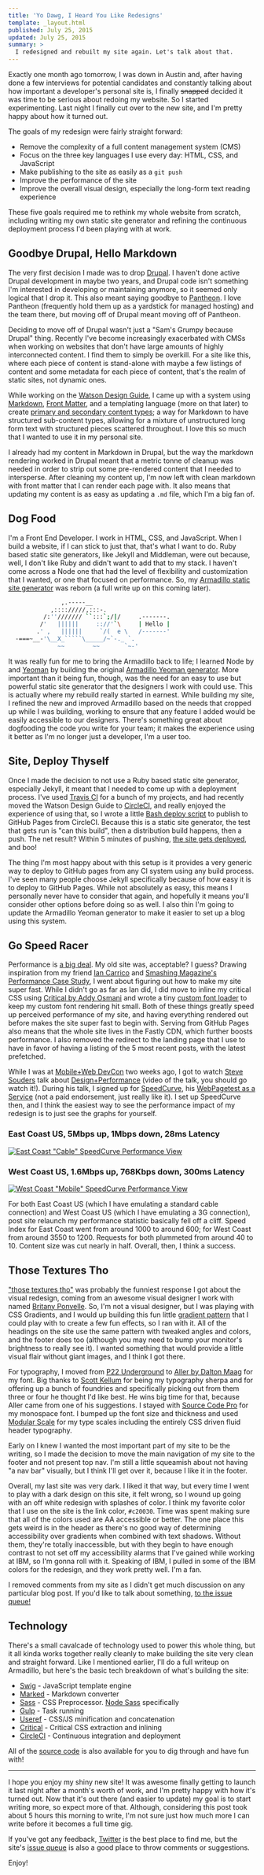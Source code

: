 ```yaml
---
title: 'Yo Dawg, I Heard You Like Redesigns'
template: _layout.html
published: July 25, 2015
updated: July 25, 2015
summary: >
  I redesigned and rebuilt my site again. Let's talk about that.
---
```

Exactly one month ago tomorrow, I was down in Austin and, after having done a few interviews for potential candidates and constantly talking about how important a developer's personal site is, I finally ~~snapped~~ decided it was time to be serious about redoing my website. So I started experimenting. Last night I finally cut over to the new site, and I'm pretty happy about how it turned out.

The goals of my redesign were fairly straight forward:

* Remove the complexity of a full content management system (CMS)
* Focus on the three key languages I use every day: HTML, CSS, and JavaScript
* Make publishing to the site as easily as a `git push`
* Improve the performance of the site
* Improve the overall visual design, especially the long-form text reading experience

These five goals required me to rethink my whole website from scratch, including writing my own static site generator and refining the continuous deployment process I'd been playing with at work.

## Goodbye Drupal, Hello Markdown

The very first decision I made was to drop [Drupal](https://www.drupal.org/). I haven't done active Drupal development in maybe two years, and Drupal code isn't something I'm interested in developing or maintaining anymore, so it seemed only logical that I drop it. This also meant saying goodbye to [Pantheon](https://pantheon.io/). I love Pantheon (frequently hold them up as a yardstick for managed hosting) and the team there, but moving off of Drupal meant moving off of Pantheon.

Deciding to move off of Drupal wasn't just a "Sam's Grumpy because Drupal" thing. Recently I've become increasingly exacerbated with CMSs when working on websites that don't have large amounts of highly interconnected content. I find them to simply be overkill. For a site like this, where each piece of content is stand-alone with maybe a few listings of content and some metadata for each piece of content, that's the realm of static sites, not dynamic ones.

While working on the [Watson Design Guide](https://github.com/IBM-Watson/design-guide), I came up with a system using [Markdown](https://help.github.com/articles/github-flavored-markdown/), [Front Matter](http://jekyllrb.com/docs/frontmatter/), and a templating language (more on that later) to create [primary and secondary content types](https://github.com/IBM-Watson/design-guide/wiki/Content-Models); a way for Markdown to have structured sub-content types, allowing for a mixture of unstructured long form text with structured pieces scattered throughout. I love this so much that I wanted to use it in my personal site.

I already had my content in Markdown in Drupal, but the way the markdown rendering worked in Drupal meant that a metric tonne of cleanup was needed in order to strip out some pre-rendered content that I needed to intersperse. After cleaning my content up, I'm now left with clean markdown with front matter that I can render each page with. It also means that updating my content is as easy as updating a `.md` file, which I'm a big fan of.

## Dog Food

I'm a Front End Developer. I work in HTML, CSS, and JavaScript. When I build a website, if I can stick to just that, that's what I want to do. Ruby based static site generators, like Jekyll and Middleman, were out because, well, I don't like Ruby and didn't want to add that to my stack. I haven't come across a Node one that had the level of flexibility and customization that I wanted, or one that focused on performance. So, my [Armadillo static site generator](https://github.com/Snugug/gulp-armadillo) was reborn (a full write up on this coming later).

```bash
               ,.-----__
            ,:::://///,:::-.
          /:''/////// ``:::`;/|/     .-------.
         /'   ||||||     :://'`\     | Hello |
        .' ,   ||||||     `/(  e \   /-------'
  -===~__-'\__X_`````\_____/~`-._ `.  
              ~~        ~~       `~-'
```

It was really fun for me to bring the Armadillo back to life; I learned Node by and [Yeoman](http://yeoman.io/) by building the original [Armadillo Yeoman generator](https://github.com/Snugug/generator-armadillo). More important than it being fun, though, was the need for an easy to use but powerful static site generator that the designers I work with could use. This is actually where my rebuild really started in earnest. While building my site, I refined the new and improved Armadillo based on the needs that cropped up while I was building, working to ensure that any feature I added would be easily accessible to our designers. There's something great about dogfooding the code you write for your team; it makes the experience using it better as I'm no longer just a developer, I'm a user too.

## Site, Deploy Thyself

Once I made the decision to not use a Ruby based static site generator, especially Jekyll, it meant that I needed to come up with a deployment process. I've used [Travis CI](https://travis-ci.org/) for a bunch of my projects, and had recently moved the Watson Design Guide to [CircleCI](https://circleci.com/), and really enjoyed the experience of using that, so I wrote a little [Bash deploy script](https://github.com/Snugug/blog/blob/master/.deploy.sh) to publish to GitHub Pages from CircleCI. Because this is a static site generator, the test that gets run is "can this build", then a distribution build happens, then a push. The net result? Within 5 minutes of pushing, [the site gets deployed](https://circleci.com/gh/Snugug/blog/tree/master), and boo!

The thing I'm most happy about with this setup is it provides a very generic way to deploy to GitHub pages from any CI system using any build process. I've seen many people choose Jekyll specifically because of how easy it is to deploy to GitHub Pages. While not absolutely as easy, this means I personally never have to consider that again, and hopefully it means you'll consider other options before doing so as well. I also thin I'm going to update the Armadillo Yeoman generator to make it easier to set up a blog using this system.

## Go Speed Racer

Performance is [a big deal](http://snugug.com/musings/performance-sketches/). My old site was, acceptable? I guess? Drawing inspiration from my friend [Ian Carrico](https://iamcarrico.com/) and [Smashing Magazine's Performance Case Study](http://www.smashingmagazine.com/2014/09/improving-smashing-magazine-performance-case-study/), I went about figuring out how to make my site super fast. While I didn't go as far as Ian did, I did move to inline my critical CSS using [Critical by Addy Osmani](https://github.com/addyosmani/critical) and wrote a tiny [custom font loader](https://github.com/Snugug/blog/blob/master/templates/_index.html#L16-L57) to keep my custom font rendering hit small. Both of these things greatly speed up perceived performance of my site, and having everything rendered out before makes the site super fast to begin with. Serving from GitHub Pages also means that the whole site lives in the Fastly CDN, which further boosts performance. I also removed the redirect to the landing page that I use to have in favor of having a listing of the 5 most recent posts, with the latest prefetched.

 While I was at [Mobile+Web DevCon](http://mobilewebdevconference.com/san-francisco-july-2015/agenda/) two weeks ago, I got to watch [Steve Souders](http://stevesouders.com/) talk about [Design+Performance](https://www.youtube.com/watch?v=A9rKO2rhYYM) (video of the talk, you should go watch it!). During his talk, I signed up for [SpeedCurve](https://speedcurve.com/), his [WebPagetest as a Service](http://www.webpagetest.org/) (not a paid endorsement, just really like it). I set up SpeedCurve then, and I think the easiest way to see the performance impact of my redesign is to just see the graphs for yourself.

 ### East Coast US, 5Mbps up, 1Mbps down, 28ms Latency

 [![East Coast "Cable" SpeedCurve Performance View](/images/yo-dawg-i-heard-you-like-redesigns/cable.png)](/images/yo-dawg-i-heard-you-like-redesigns/cable.png)

 ### West Coast US, 1.6Mbps up, 768Kbps down, 300ms Latency

 [![West Coast "Mobile" SpeedCurve Performance View](/images/yo-dawg-i-heard-you-like-redesigns/mobile.png)](/images/yo-dawg-i-heard-you-like-redesigns/mobile.png)

For both East Coast US (which I have emulating a standard cable connection) and West Coast US (which I have emulating a 3G connection), post site relaunch my performance statistic basically fell off a cliff. Speed Index for East Coast went from around 1000 to around 600; for West Coast from around 3550 to 1200. Requests for both plummeted from around 40 to 10. Content size was cut nearly in half. Overall, then, I think a success.

## Those Textures Tho

["those textures tho"](https://twitter.com/britanyponvelle/status/624752936703258624) was probably the funniest response I got about the visual redesign, coming from an awesome visual designer I work with named [Britany Ponvelle](http://britanyponvelle.com/). So, I'm not a visual designer, but I was playing with CSS Gradients, and I would up building this fun little [gradient pattern](https://github.com/Snugug/blog/blob/master/sass/global/_heading.scss) that I could play with to create a few fun effects, so I ran with it. All of the headings on the site use the same pattern with tweaked angles and colors, and the footer does too (although you may need to bump your monitor's brightness to really see it). I wanted something that would provide a little visual flair without giant images, and I think I got there.

For typography, I moved from [P22 Underground](https://www.p22.com/family-Underground) to [Aller by Dalton Maag](https://www.daltonmaag.com/aller) for my font. Big thanks to [Scott Kellum](http://scottkellum.com/) for being my typography sherpa and for offering up a bunch of foundries and specifically picking out from them three or four he thought I'd like best. He wins big time for that, because Aller came from one of his suggestions. I stayed with [Source Code Pro](http://adobe-fonts.github.io/source-code-pro/) for my monospace font. I bumped up the font size and thickness and used [Modular Scale](https://github.com/modularscale/modularscale-sass) for my type scales including the entirely CSS driven fluid header typography.

Early on I knew I wanted the most important part of my site to be the writing, so I made the decision to move the main navigation of my site to the footer and not present top nav. I'm still a little squeamish about not having "a nav bar" visually, but I think I'll get over it, because I like it in the footer.

Overall, my last site was very dark. I liked it that way, but every time I went to play with a dark design on this site, it felt wrong, so I wound up going with an off white redesign with splashes of color. I think my favorite color that I use on the site is the link color, `#c20030`. Time was spent making sure that all of the colors used are AA accessible or better. The one place this gets weird is in the header as there's no good way of determining accessibility over gradients when combined with text shadows. Without them, they're totally inaccessible, but with they begin to have enough contrast to not set off my accessibility alarms that I've gained while working at IBM, so I'm gonna roll with it. Speaking of IBM, I pulled in some of the IBM colors for the redesign, and they work pretty well. I'm a fan.

I removed comments from my site as I didn't get much discussion on any particular blog post. If you'd like to talk about something, [to the issue queue!](https://github.com/snugug/blog/issues)

## Technology

There's a small cavalcade of technology used to power this whole thing, but it all kinda works together really cleanly to make building the site very clean and straight forward. Like I mentioned earlier, I'll do a full writeup on Armadillo, but here's the basic tech breakdown of what's building the site:

* [Swig](http://paularmstrong.github.io/swig/) - JavaScript template engine
* [Marked](https://github.com/chjj/marked) - Markdown converter
* [Sass](http://sass-lang.com/) - CSS Preprocessor. [Node Sass](https://github.com/sass/node-sass) specifically
* [Gulp](http://gulpjs.com/) - Task running
* [Useref](https://github.com/digisfera/useref) - CSS/JS minification and concatenation
* [Critical](https://github.com/addyosmani/critical) - Critical CSS extraction and inlining
* [CircleCI](https://circleci.com/) - Continuous integration and deployment

All of the [source code](https://github.com/snugug/blog) is also available for you to dig through and have fun with!

<hr>

I hope you enjoy my shiny new site! It was awesome finally getting to launch it last night after a month's worth of work, and I'm pretty happy with how it's turned out. Now that it's out there (and easier to update) my goal is to start writing more, so expect more of that. Although, considering this post took about 5 hours this morning to write, I'm not sure just how much more I can write before it becomes a full time gig.

If you've got any feedback, [Twitter](https://twitter.com/snugug) is the best place to find me, but the site's [issue queue](https://github.com/snugug/blog/issues) is also a good place to throw comments or suggestions.

Enjoy!
